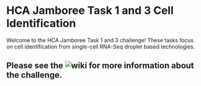 # HCA Jamboree Task 1 and 3 Cell Identification

Welcome to the HCA Jamboree Task 1 and 3 challenge!
These tasks focus on cell identification from single-cell RNA-Seq droplet based technologies.

## Please see the ![wiki](https://github.com/TimothyTickle/hca_jamboree_cell_identification/wiki) for more information about the challenge.
